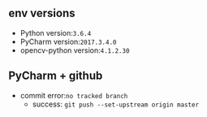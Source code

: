 ## env versions
* Python version:`3.6.4`
* PyCharm version:`2017.3.4.0`
* opencv-python version:`4.1.2.30`

## PyCharm + github
* commit error:`no tracked branch`
    * success: `git push --set-upstream origin master`


